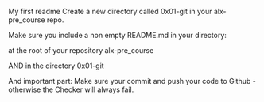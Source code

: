 My first readme
Create a new directory called 0x01-git in your alx-pre_course repo.



Make sure you include a non empty README.md in your directory:



at the root of your repository alx-pre_course

AND in the directory 0x01-git

And important part: Make sure your commit and push your code to Github - otherwise the Checker will always fail.
